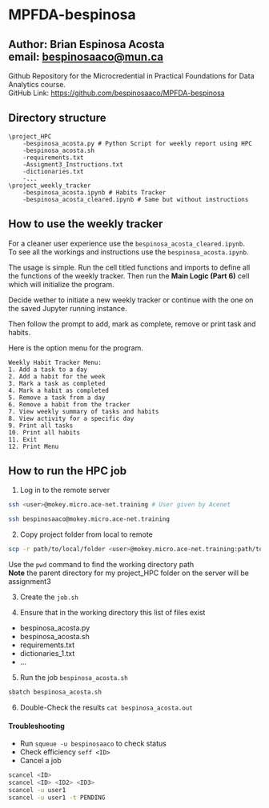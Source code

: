 # MPFDA-bespinosa
Author: **Brian Espinosa Acosta**  
email: bespinosaaco@mun.ca
--
Github Repository for the Microcredential in Practical Foundations for Data Analytics course.  
GitHub Link: https://github.com/bespinosaaco/MPFDA-bespinosa

## Directory structure
```text
\project_HPC
    -bespinosa_acosta.py # Python Script for weekly report using HPC
    -bespinosa_acosta.sh
    -requirements.txt 
    -Assigment3_Instructions.txt
    -dictionaries.txt
    -...
\project_weekly_tracker
    -bespinosa_acosta.ipynb # Habits Tracker
    -bespinosa_acosta_cleared.ipynb # Same but without instructions
```

## How to use the weekly tracker

For a cleaner user experience use the `bespinosa_acosta_cleared.ipynb`.  
To see all the workings and instructions use the `bespinosa_acosta.ipynb`.

The usage is simple. Run the cell titled functions and imports to define all the functions of the weekly tracker. Then run the **Main Logic (Part 6)** cell which will initialize the program.

Decide wether to initiate a new weekly tracker or continue with the one on the saved Jupyter running instance.

Then follow the prompt to add, mark as complete, remove or print task and habits.

Here is the option menu for the program.

```text
Weekly Habit Tracker Menu:
1. Add a task to a day
2. Add a habit for the week
3. Mark a task as completed
4. Mark a habit as completed
5. Remove a task from a day
6. Remove a habit from the tracker
7. View weekly summary of tasks and habits
8. View activity for a specific day
9. Print all tasks
10. Print all habits
11. Exit
12. Print Menu
```

## How to run the HPC job

1. Log in to the remote server
```bash
ssh <user>@mokey.micro.ace-net.training # User given by Acenet
```
```bash
ssh bespinosaaco@mokey.micro.ace-net.training 
```

2. Copy project folder from local to remote
```bash
scp -r path/to/local/folder <user>@mokey.micro.ace-net.training:path/to/remote/
```
Use the `pwd` command to find the working directory path  
**Note** the parent directory for my project_HPC folder on the server will be assignment3

3. Create the `job.sh`

4. Ensure that in the working directory this list of files exist
- bespinosa_acosta.py
- bespinosa_acosta.sh
- requirements.txt
- dictionaries_1.txt
- ...

5. Run the job `bespinosa_acosta.sh`

```bash
sbatch bespinosa_acosta.sh
```

6. Double-Check the results `cat bespinosa_acosta.out`

#### Troubleshooting

- Run `squeue -u bespinosaaco` to check status
- Check efficiency `seff <ID>`
- Cancel a job
```bash
scancel <ID>
scancel <ID> <ID2> <ID3>
scancel -u user1
scancel -u user1 -t PENDING
```


